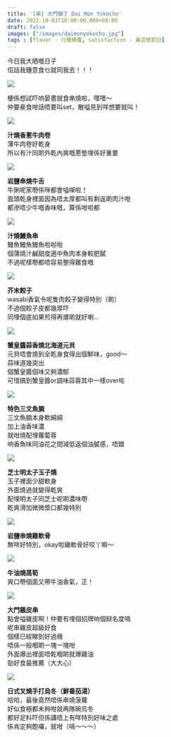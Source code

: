 ```yaml
---
title: '[串] 大門橫丁 Dai Mon Yokocho'
date: 2022-10-01T10:00:00.000+08:00
draft: false
images: ["/images/daimonyokocho.jpg"]
tags : [flavor - 行膳積腹, satisfaction - 黃店懲罰日]
---
```


今日我大晒嘅日子  
佢話我鍾意食乜就同我去！！！  

![](/images/daimonyokocho.jpg)

梗係想試吓响晏晝就食串燒啦，嘿嘿～  
仲要豪食咁話唔要叫set，散嗌見到咩想要就叫！  

![](/images/daimonyokocho1.jpg)

**汁燒香蔥牛肉卷**  
薄牛肉卷好乾身  
所以有汁同啲外乾內爽嘅蔥墊埋係好重要  

![](/images/daimonyokocho2.jpg)

**岩鹽串燒牛舌**  
牛脷呢家嘢係咪都會嗌㗎啦！  
面頭乾身裡面因為唔太厚都叫有剩返啲肉汁咁  
都滲唔少牛嘅香味嘅，算係咁啦都  

![](/images/daimonyokocho3.jpg)

**汁燒鰻魚串**  
鰻魚鰻魚鰻魚啦啦啦  
個蒲燒汁鹹甜度適中魚肉本身較肥膩  
不過呢樣嘢都唔容易整得難食嘅  

![](/images/daimonyokocho4.jpg)

**芥末餃子**  
wasabi香氣令呢隻肉餃子變得特別（啲）  
不過個餃子皮都幾厚吓  
同埋個底如果煎得再燶啲就好喇...  

![](/images/daimonyokocho5.jpg)

**蟹皇醬蒜香燒北海道元貝**  
元貝唔會燒到全乾身食得出個鮮味，good～  
蒜味道幾突出  
個蟹皇醬個味又夠濃郁  
可惜搞到蟹皇醬or調味蒜蓉其中一樣over咗  

![](/images/daimonyokocho6.jpg)

**特色三文魚腩**  
三文魚腩本身軟綿綿  
加上油香味濃  
就咁燒配埋蘿蔔蓉  
响香魚味同油花之間減低返個油膩感，唔錯  

![](/images/daimonyokocho7.jpg)

**芝士明太子玉子燒**  
玉子裡面少甜軟身  
外面燒過就變得乾爽  
配埋明太子同芝士呢啲濃味嘢  
乾爽滑加微微漿口都幾特別  

![](/images/daimonyokocho8.jpg)

**岩鹽串燒雞軟骨**  
無咩好特別，okay啦雞軟骨好咬丫嘛～  

![](/images/daimonyokocho9.jpg)

**牛油燒萵筍**  
爽口嘢個面又帶牛油香氣，正！  

![](/images/daimonyokocho10.jpg)

**大門雞皮串**  
點會嗌雞皮啊！仲要有埋個招牌响個餸名度喎  
呢串雞皮超級好食  
個樣已經睇到好過癮  
唔係一般嗰啲一塊一塊咁  
外面爆出裡面唔乾嗰啲就爆雞油  
勁好食最推薦（大大心）  

![](/images/daimonyokocho11.jpg)

**日式叉燒手打烏冬（鮮番茄湯）**  
哈哈，最後竟然唔係串燒菠蘿  
好似食極都未夠咁就再隊碗烏冬  
都好足料吓但係講唔上有咩特別好味之處  
係肯定夠飽囉，就咁（嗝～～～）  


